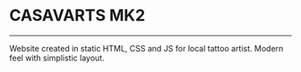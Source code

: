 <H1>CASAVARTS MK2</h1>
<hr>
<p>Website created in static HTML, CSS and JS for local tattoo artist. Modern feel with simplistic layout.</p>
